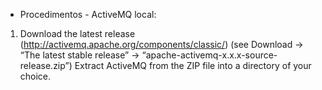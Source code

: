 - Procedimentos - ActiveMQ local:

1. Download the latest release (http://activemq.apache.org/components/classic/)  (see Download -> “The latest stable release” -> “apache-activemq-x.x.x-source-release.zip”)
Extract ActiveMQ from the ZIP file into a directory of your choice.
